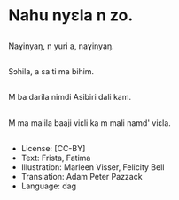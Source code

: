 # Nahu nyɛla n zo.

##
Naɣinyaŋ, n yuri a, naɣinyaŋ.

##
Sɔhila, a sa ti ma bihim.

##
M ba darila nimdi Asibiri dali kam.

##
M ma malila baaji viɛli ka m mali namd' viɛla.

##
* License: [CC-BY]
* Text: Frista, Fatima
* Illustration: Marleen Visser, Felicity Bell
* Translation: Adam Peter Pazzack
* Language: dag
